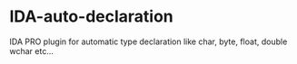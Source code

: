 IDA-auto-declaration
====================

IDA PRO plugin for automatic type declaration like char, byte, float, double wchar etc...
